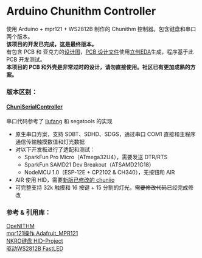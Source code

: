 # Arduino Chunithm Controller
使用 Arduino + mpr121 + WS2812B 制作的 Chunithm 控制器。包含键盘和串口两个版本。  
**该项目的开发已完成，这是最终版本。**  
有包含 PCB 和 亚克力的[设计图](设计图)，[PCB 设计文件](设计图/PCB.json)使用[立创EDA](https://lceda.cn/)生成，程序基于此 PCB 开发测试。  
**本项目的 PCB 和外壳是非常过时的设计，请勿直接使用。社区已有更加成熟的方案。**

### 版本区别：
#### [ChuniSerialController](ChuniSerialController/ChuniSerialController.ino)
串口代码参考了 [ilufang](https://github.com/ilufang) 和 segatools 的实现  
- 原生串口方案，支持 SDBT、SDHD、SDGS，通过串口 COM1 直接和主程序通信传输触摸数值和灯光数据
- 对以下开发板进行了适配和测试：
  - SparkFun Pro Micro（ATmega32U4），需要发送 DTR/RTS
  - SparkFun SAMD21 Dev Breakout（ATSAMD21G18）
  - NodeMCU 1.0（ESP-12E + CP2102 & CH340），无按钮和 AIR
- AIR 使用 HID，需要[新版已修改的 chuniio](ChuniSerialController/chuniio)
- 可完整支持 32k 触摸和 16 按键 + 15 分割的灯光，~~需要修改代码~~已经完成修改

### 参考 & 引用库：  
[OpeNITHM](https://github.com/jmontineri/OpeNITHM)  
[mpr121操作 Adafruit_MPR121](https://github.com/adafruit/Adafruit_MPR121)  
[NKRO键盘 HID-Project](https://github.com/NicoHood/HID)  
[驱动WS2812B FastLED](https://github.com/FastLED/FastLED)  
